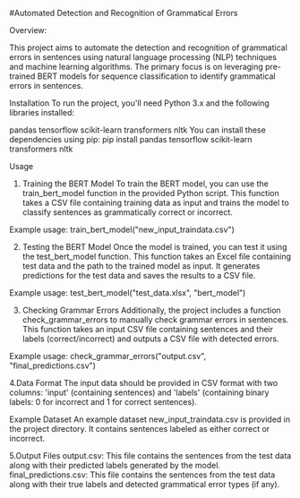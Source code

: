 #Automated Detection and Recognition of Grammatical Errors


Overview:

This project aims to automate the detection and recognition of grammatical errors in sentences using natural language processing (NLP) techniques and machine learning algorithms. The primary focus is on leveraging pre-trained BERT models for sequence classification to identify grammatical errors in sentences.

Installation
To run the project, you'll need Python 3.x and the following libraries installed:

pandas
tensorflow
scikit-learn
transformers
nltk
You can install these dependencies using pip:
pip install pandas tensorflow scikit-learn transformers nltk


Usage
1. Training the BERT Model
To train the BERT model, you can use the train_bert_model function in the provided Python script. This function takes a CSV file containing training data as input and trains the model to classify sentences as grammatically correct or incorrect.

Example usage:
train_bert_model("new_input_traindata.csv")

2. Testing the BERT Model
Once the model is trained, you can test it using the test_bert_model function. This function takes an Excel file containing test data and the path to the trained model as input. It generates predictions for the test data and saves the results to a CSV file.

Example usage:
test_bert_model("test_data.xlsx", "bert_model")

3. Checking Grammar Errors
Additionally, the project includes a function check_grammar_errors to manually check grammar errors in sentences. This function takes an input CSV file containing sentences and their labels (correct/incorrect) and outputs a CSV file with detected errors.

Example usage:
check_grammar_errors("output.csv", "final_predictions.csv")

4.Data Format
The input data should be provided in CSV format with two columns: 'input' (containing sentences) and 'labels' 
(containing binary labels: 0 for incorrect and 1 for correct sentences).

Example Dataset
An example dataset new_input_traindata.csv is provided in the project directory. It contains sentences labeled as either correct or incorrect.

5.Output Files
output.csv: This file contains the sentences from the test data along with their predicted labels generated by the model.
final_predictions.csv: This file contains the sentences from the test data along with their true labels and detected grammatical error types (if any).

